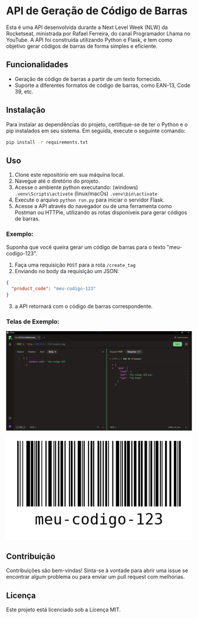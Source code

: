 # API de Geração de Código de Barras

Esta é uma API desenvolvida durante a Next Level Week (NLW) da Rocketseat, ministrada por Rafael Ferreira, do canal Programador Lhama no YouTube. A API foi construída utilizando Python e Flask, e tem como objetivo gerar códigos de barras de forma simples e eficiente.

## Funcionalidades

- Geração de código de barras a partir de um texto fornecido.
- Suporte a diferentes formatos de código de barras, como EAN-13, Code 39, etc.

## Instalação
Para instalar as dependências do projeto, certifique-se de ter o Python e o pip instalados em seu sistema. Em seguida, execute o seguinte comando:

```bash
pip install -r requirements.txt
```

## Uso
1. Clone este repositório em sua máquina local.
2. Navegue até o diretório do projeto.
3. Acesse o ambiente python executando:
  (windows) `.venv\Scripts\activate` 
  (linux/macOs) `.venv\bin\activate`
4. Execute o arquivo `python run.py` para iniciar o servidor Flask.
5. Acesse a API através do navegador ou de uma ferramenta como Postman ou HTTPie, utilizando as rotas disponíveis para gerar códigos de barras.

### Exemplo:
Suponha que você queira gerar um código de barras para o texto "meu-codigo-123".

1. Faça uma requisição `POST` para a rota `/create_tag` 
2. Enviando no body da requisição um JSON:
  ```json
  {
    "product_code": "meu-codigo-123"
  }
  ```
3. a API retornará com o código de barras correspondente.

### Telas de Exemplo:
![tela httpie](https://raw.githubusercontent.com/huannvictor/nlwExpert-Python/main/tela-httpie.png)

![código de barras gerado](https://raw.githubusercontent.com/huannvictor/nlwExpert-Python/main/meu-codigo-123.png)

## Contribuição
Contribuições são bem-vindas! Sinta-se à vontade para abrir uma issue se encontrar algum problema ou para enviar um pull request com melhorias.

## Licença
Este projeto está licenciado sob a Licença MIT.

